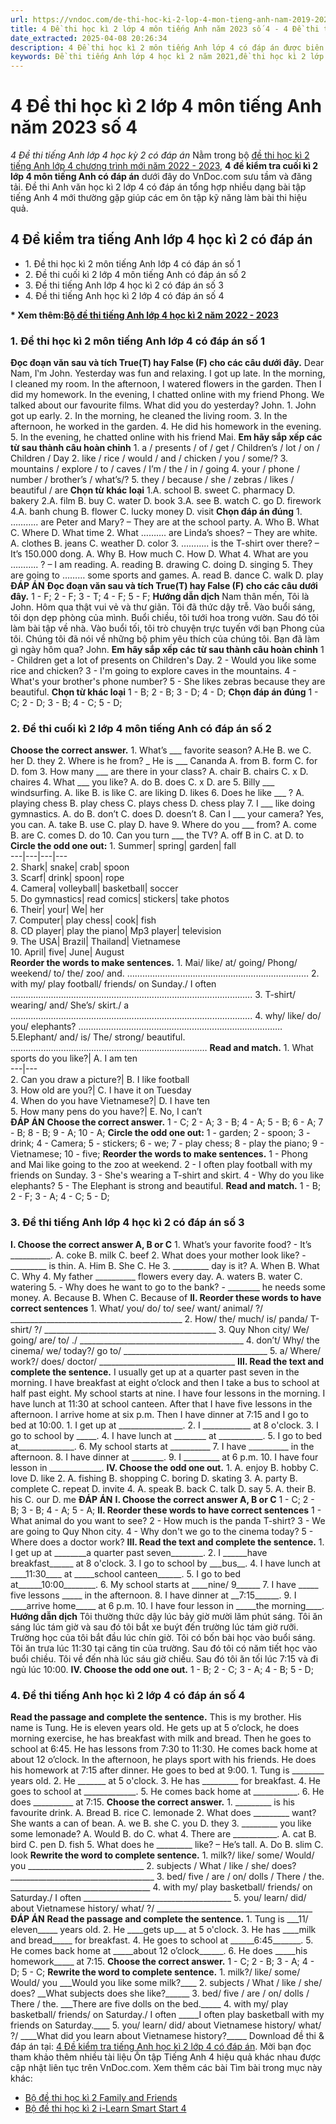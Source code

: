 ```yaml
---
url: https://vndoc.com/de-thi-hoc-ki-2-lop-4-mon-tieng-anh-nam-2019-2020-so-4-201948
title: 4 Đề thi học kì 2 lớp 4 môn tiếng Anh năm 2023 số 4 - 4 Đề thi tiếng Anh lớp 4 học kỳ 2 có đáp án - VnDoc.com
date_extracted: 2025-04-08 20:26:34
description: 4 Đề thi học kì 2 môn tiếng Anh lớp 4 có đáp án được biên tập bám sát chương trình học tiếng Anh lớp 4 mới giúp các em ôn tập những kiến thức Từ vựng - Ngữ pháp tiếng Anh trọng tâm Unit 11 - 20 đã học.
keywords: Đề thi tiếng Anh lớp 4 học kì 2 năm 2021,đề thi học kì 2 lớp 4 môn tiếng anh,đề thi tiếng anh lớp 4 học kỳ 2,đề thi tiếng anh lớp 4 cuối học kì 2,đề thi cuối kì 2 lớp 4 môn tiếng anh,đề thi tiếng anh học kì 2 lớp 4,đề thi học kì 2 môn tiếng anh lớp 4,đề thi tiếng anh lớp 4 cuối kì 2,đề thi tiếng anh cuối kì 2 lớp 4,đề thi học kì 2 tiếng anh lớp 4,đề thi tiếng anh kì 2 lớp 4
---
```


# 4 Đề thi học kì 2 lớp 4 môn tiếng Anh năm 2023 số 4
 _4 Đề thi tiếng Anh lớp 4 học kỳ 2 có đáp án_
Nằm trong bộ [đề thi học kì 2 tiếng Anh lớp 4 chương trình mới năm 2022 - 2023](<https://vndoc.com/de-thi-hoc-ki-2-lop-4-mon-tieng-anh>), **4** **đề kiểm tra cuối kì 2 lớp 4 môn tiếng Anh có đáp án** dưới đây do VnDoc.com sưu tầm và đăng tải. Đề thi Anh văn học kì 2 lớp 4 có đáp án tổng hợp nhiều dạng bài tập tiếng Anh 4 mới thường gặp giúp các em ôn tập kỹ năng làm bài thi hiệu quả.
## 4 Đề kiểm tra tiếng Anh lớp 4 học kì 2 có đáp án
  * 1\. Đề thi học kì 2 môn tiếng Anh lớp 4 có đáp án số 1
  * 2\. Đề thi cuối kì 2 lớp 4 môn tiếng Anh có đáp án số 2
  * 3\. Đề thi tiếng Anh lớp 4 học kì 2 có đáp án số 3
  * 4\. Đề thi tiếng Anh học kì 2 lớp 4 có đáp án số 4

**\* Xem thêm:[Bộ đề thi tiếng Anh lớp 4 học kì 2 năm 2022 - 2023](<https://vndoc.com/bo-de-thi-tieng-anh-lop-4-hoc-ki-2-nam-2020-2021-230219>)**
### 1\. Đề thi học kì 2 môn tiếng Anh lớp 4 có đáp án số 1
**Đọc đoạn văn sau và tích True\(T\) hay False \(F\) cho các câu dưới đây.**
Dear Nam,
I‛m John. Yesterday was fun and relaxing. I got up late. In the morning, I cleaned my room. In the afternoon, I watered flowers in the garden. Then I did my homework. In the evening, I chatted online with my friend Phong. We talked about our favourite films. What did you do yesterday?
John.
1\. John got up early.
2\. In the morning, he cleaned the living room.
3\. In the afternoon, he worked in the garden.
4\. He did his homework in the evening.
5\. In the evening, he chatted online with his friend Mai.
**Em hãy sắp xếp các từ sau thành câu hoàn chỉnh**
1\. a / presents / of / get / Children’s / lot / on / Children / Day
2\. like / rice / would / and / chicken / you / some/?
3\. mountains / explore / to / caves / I’m / the / in / going
4\. your / phone / number / brother’s / what’s/?
5\. they / because / she / zebras / likes / beautiful / are
**Chọn từ khác loại**
1.A. school B. sweet C. pharmacy D. bakery
2.A. film B. buy C. water D. book
3.A. see B. watch C. go D. firework
4.A. banh chung B. flower C. lucky money D. visit
**Chọn đáp án đúng**
1\. ……….. are Peter and Mary? – They are at the school party.
A. Who
B. What
C. Where
D. What time
2\. What ………. are Linda’s shoes? – They are white.
A. clothes B. jeans
C. weather
D. color
3\. ……….. is the T-shirt over there? – It’s 150.000 dong.
A. Why
B. How much
C. How
D. What
4\. What are you ……….. ? – I am reading.
A. reading
B. drawing
C. doing
D. singing
5\. They are going to ……… some sports and games.
A. read
B. dance
C. walk
D. play
**ĐÁP ÁN**
**Đọc đoạn văn sau và tích True\(T\) hay False \(F\) cho các câu dưới đây.**
1 - F; 2 - F; 3 - T; 4 - F; 5 - F;
**Hướng dẫn dịch**
Nam thân mến,
Tôi là John. Hôm qua thật vui vẻ và thư giãn. Tôi đã thức dậy trễ. Vào buổi sáng, tôi dọn dẹp phòng của mình. Buổi chiều, tôi tưới hoa trong vườn. Sau đó tôi làm bài tập về nhà. Vào buổi tối, tôi trò chuyện trực tuyến với bạn Phong của tôi. Chúng tôi đã nói về những bộ phim yêu thích của chúng tôi. Bạn đã làm gì ngày hôm qua?
John.
**Em hãy sắp xếp các từ sau thành câu hoàn chỉnh**
1 - Children get a lot of presents on Children's Day.
2 - Would you like some rice and chicken?
3 - I'm going to explore caves in the mountains.
4 - What's your brother's phone number?
5 - She likes zebras because they are beautiful.
**Chọn từ khác loại**
1 - B; 2 - B; 3 - D; 4 - D;
**Chọn đáp án đúng**
1 - C; 2 - D; 3 - B; 4 - C; 5 - D;
### 2\. Đề thi cuối kì 2 lớp 4 môn tiếng Anh có đáp án số 2
**Choose the correct answer.**
1\. What’s \_\_\_ favorite season?
A.He
B. we
C. her
D. they
2\. Where is he from?
\_ He is \_\_\_ Cananda
A. from
B. form
C. for
D. fom
3\. How many \_\_\_ are there in your class?
A. chair
B. chairs
C. x
D. chaires
4\. What \_\_\_ you like?
A. do
B. does
C. x
D. are
5\. Billy \_\_\_ windsurfing.
A. like
B. is like
C. are liking
D. likes
6\. Does he like \_\_\_ ?
A. playing chess
B. play chess
C. plays chess
D. chess play
7\. I \_\_\_ like doing gymnastics.
A. do
B. don’t
C. does
D. doesn’t
8\. Can I \_\_\_ your camera?
Yes, you can.
A. take
B. use
C. play
D. have
9\. Where do you \_\_\_ from?
A. come
B. are
C. comes
D. do
10\. Can you turn \_\_\_ the TV?
A. off
B in
C. at
D. to
**Circle the odd one out:**
1\. Summer| spring| garden| fall  
---|---|---|---  
2\. Shark| snake| crab| spoon  
3\. Scarf| drink| spoon| rope  
4\. Camera| volleyball| basketball| soccer  
5\. Do gymnastics| read comics| stickers| take photos  
6\. Their| your| We| her  
7\. Computer| play chess| cook| fish  
8\. CD player| play the piano| Mp3 player| television  
9\. The USA| Brazil| Thailand| Vietnamese  
10\. April| five| June| August  
**Reorder the words to make sentences.**
1\. Mai/ like/ at/ going/ Phong/ weekend/ to/ the/ zoo/ and.
………………………………………………………………
2\. with my/ play football/ friends/ on Sunday./ I often
................................................................................................
3\. T-shirt/ wearing/ and/ She’s/ skirt./ a
................................................................................................
4\. why/ like/ do/ you/ elephants?
………………………………………………………………………
5.Elephant/ and/ is/ The/ strong/ beautiful.
……………………………………………………………………
**Read and match.**
1\. What sports do you like?| A. I am ten  
---|---  
2\. Can you draw a picture?| B. I like football  
3\. How old are you?| C. I have it on Tuesday  
4\. When do you have Vietnamese?| D. I have ten  
5\. How many pens do you have?| E. No, I can’t  
**ĐÁP ÁN**
**Choose the correct answer.**
1 - C; 2 - A; 3 - B; 4 - A; 5 - B;
6 - A; 7 - B; 8 - B; 9 - A; 10 - A;
**Circle the odd one out:**
1 - garden; 2 - spoon; 3 - drink; 4 - Camera; 5 - stickers;
6 - we; 7 - play chess; 8 - play the piano; 9 - Vietnamese; 10 - five;
**Reorder the words to make sentences.**
1 - Phong and Mai like going to the zoo at weekend.
2 - I often play football with my friends on Sunday.
3 - She's wearing a T-shirt and skirt.
4 - Why do you like elephants?
5 - The Elephant is strong and beautiful.
**Read and match.**
1 - B; 2 - F; 3 - A; 4 - C; 5 - D;
### 3\. Đề thi tiếng Anh lớp 4 học kì 2 có đáp án số 3
**I. Choose the correct answer A, B or C**
1\. What’s your favorite food? - It’s \_\_\_\_\_\_\_\_\_\_.
A. coke
B. milk
C. beef
2\. What does your mother look like? - \_\_\_\_\_\_\_\_\_ is thin.
A. Him
B. She
C. He
3\. \_\_\_\_\_\_\_\_\_ day is it?
A. When
B. What
C. Why
4\. My father \_\_\_\_\_\_\_\_\_\_ flowers every day.
A. waters
B. water
C. watering
5\. - Why does he want to go to the bank?
\- \_\_\_\_\_\_\_\_ he needs some money.
A. Because
B. When
C. Because of
**II. Reorder these words to have correct sentences**
1\. What/ you/ do/ to/ see/ want/ animal/ ?/
\_\_\_\_\_\_\_\_\_\_\_\_\_\_\_\_\_\_\_\_\_\_\_\_\_\_\_\_\_\_\_\_\_\_\_\_\_\_\_\_\_\_\_
2\. How/ the/ much/ is/ panda/ T-shirt/ ?/
\_\_\_\_\_\_\_\_\_\_\_\_\_\_\_\_\_\_\_\_\_\_\_\_\_\_\_\_\_\_\_\_\_\_\_\_\_\_\_\_\_\_\_
3\. Quy Nhon city/ We/ going/ are/ to/ ./
\_\_\_\_\_\_\_\_\_\_\_\_\_\_\_\_\_\_\_\_\_\_\_\_\_\_\_\_\_\_\_\_\_\_\_\_\_\_\_\_\_
4\. don’t/ Why/ the cinema/ we/ today?/ go to/
\_\_\_\_\_\_\_\_\_\_\_\_\_\_\_\_\_\_\_\_\_\_\_\_\_\_\_\_\_\_\_\_\_\_\_\_
5\. a/ Where/ work?/ does/ doctor/
\_\_\_\_\_\_\_\_\_\_\_\_\_\_\_\_\_\_\_\_\_\_\_\_\_\_\_\_\_\_\_\_\_\_
**III. Read the text and complete the sentence.**
I usually get up at a quarter past seven in the morning. I have breakfast at eight o’clock and then I take a bus to school at half past eight. My school starts at nine. I have four lessons in the morning. I have lunch at 11:30 at school canteen. After that I have five lessons in the afternoon. I arrive home at six p.m. Then I have dinner at 7:15 and I go to bed at 10:00.
1\. I get up at \_\_\_\_\_\_\_\_\_\_\_\_\_\_\_\_.
2\. I \_\_\_\_\_\_\_\_\_\_\_\_ at 8 o'clock.
3\. I go to school by \_\_\_\_\_.
4\. I have lunch at \_\_\_\_\_\_\_\_ at \_\_\_\_\_\_\_\_\_\_\_.
5\. I go to bed at\_\_\_\_\_\_\_\_\_\_\_\_\_\_.
6\. My school starts at \_\_\_\_\_\_\_\_\_\_
7\. I have \_\_\_\_\_\_\_\_\_\_ in the afternoon.
8\. I have dinner at \_\_\_\_\_\_\_\_.
9\. I \_\_\_\_\_\_\_\_\_ at 6 p.m.
10\. I have four lesson in \_\_\_\_\_\_\_\_\_\_\_\_\_.
**IV. Choose the odd one out.**
1\. A. enjoy B. hobby C. love D. like
2\. A. fishing B. shopping C. boring D. skating
3\. A. party B. complete C. repeat D. invite
4\. A. speak B. back C. talk D. say
5\. A. their B. his C. our D. me
**ĐÁP ÁN**
**I. Choose the correct answer A, B or C**
1 - C; 2 - B; 3 - B; 4 - A; 5 - A;
**II. Reorder these words to have correct sentences**
1 - What animal do you want to see?
2 - How much is the panda T-shirt?
3 - We are going to Quy Nhon city.
4 - Why don't we go to the cinema today?
5 - Where does a doctor work?
**III. Read the text and complete the sentence.**
1\. I get up at \_\_\_\_\_\_\_\_a quarter past seven\_\_\_\_\_\_\_\_.
2\. I \_\_\_\_\_\_have breakfast\_\_\_\_\_\_ at 8 o'clock.
3\. I go to school by \_\_\_bus\_\_.
4\. I have lunch at \_\_\_\_11:30\_\_\_\_ at \_\_\_\_\_school canteen\_\_\_\_\_\_.
5\. I go to bed at\_\_\_\_\_\_10:00\_\_\_\_\_\_\_\_.
6\. My school starts at \_\_\_\_nine/ 9\_\_\_\_\_\_
7\. I have \_\_\_\_\_ five lessons \_\_\_\_\_ in the afternoon.
8\. I have dinner at \_\_7:15\_\_\_\_\_\_.
9\. I \_\_\_\_arrive home\_\_\_\_\_ at 6 p.m.
10\. I have four lesson in \_\_\_\_\_the morning\_\_\_\_.
**Hướng dẫn dịch**
Tôi thường thức dậy lúc bảy giờ mười lăm phút sáng. Tôi ăn sáng lúc tám giờ và sau đó tôi bắt xe buýt đến trường lúc tám giờ rưỡi. Trường học của tôi bắt đầu lúc chín giờ. Tôi có bốn bài học vào buổi sáng. Tôi ăn trưa lúc 11:30 tại căng tin của trường. Sau đó tôi có năm tiết học vào buổi chiều. Tôi về đến nhà lúc sáu giờ chiều. Sau đó tôi ăn tối lúc 7:15 và đi ngủ lúc 10:00.
**IV. Choose the odd one out.**
1 - B; 2 - C; 3 - A; 4 - B; 5 - D;
### 4\. Đề thi tiếng Anh học kì 2 lớp 4 có đáp án số 4
**Read the passage and complete the sentence.**
This is my brother. His name is Tung. He is eleven years old. He gets up at 5 o’clock, he does morning exercise, he has breakfast with milk and bread. Then he goes to school at 6:45. He has lessons from 7:30 to 11:30. He comes back home at about 12 o’clock. In the afternoon, he plays sport with his friends. He does his homework at 7:15 after dinner. He goes to bed at 9:00.
1\. Tung is \_\_\_\_\_\_\_\_ years old.
2\. He \_\_\_\_\_\_\_ at 5 o'clock.
3\. He has \_\_\_\_\_\_\_\_\_ for breakfast.
4\. He goes to school at \_\_\_\_\_\_\_\_\_\_\_\_\_.
5\. He comes back home at \_\_\_\_\_\_\_\_\_\_\_.
6\. He does \_\_\_\_\_\_\_\_\_\_ at 7:15.
**Choose the correct answer.**
1\. \_\_\_\_\_\_\_\_\_ is his favourite drink.
A. Bread
B. rice
C. lemonade
2\. What does \_\_\_\_\_\_\_\_\_ want? She wants a can of bean.
A. we
B. she
C. you
D. they
3\. \_\_\_\_\_\_\_\_\_ you like some lemonade?
A. Would
B. do
C. what
4\. There are \_\_\_\_\_\_\_\_\_\_\_.
A. cat
B. bird
C. pen
D. fish
5\. What does he \_\_\_\_\_\_\_\_\_ like? – He’s tall.
A. Do
B. slim
C. look
**Rewrite the word to complete sentence.**
1\. milk?/ like/ some/ Would/ you
\_\_\_\_\_\_\_\_\_\_\_\_\_\_\_\_\_\_\_\_\_\_\_\_\_\_\_\_\_
2\. subjects / What / like / she/ does?
\_\_\_\_\_\_\_\_\_\_\_\_\_\_\_\_\_\_\_\_\_\_\_\_\_\_\_\_\_\_\_\_\_\_\_\_
3\. bed/ five / are / on/ dolls / There / the.
\_\_\_\_\_\_\_\_\_\_\_\_\_\_\_\_\_\_\_\_\_\_\_\_\_\_\_\_\_\_\_\_\_\_\_
4\. with my/ play basketball/ friends/ on Saturday./ I often
\_\_\_\_\_\_\_\_\_\_\_\_\_\_\_\_\_\_\_\_\_\_\_\_\_\_\_\_\_\_\_\_\_\_\_\_\_
5\. you/ learn/ did/ about Vietnamese history/ what/ ?/
\_\_\_\_\_\_\_\_\_\_\_\_\_\_\_\_\_\_\_\_\_\_\_\_\_\_\_\_\_\_\_\_\_\_\_\_\_\_\_
**ĐÁP ÁN**
**Read the passage and complete the sentence.**
1\. Tung is \_\_\_11/ eleven\_\_\_\_\_ years old.
2\. He \_\_\_\_gets up\_\_\_ at 5 o'clock.
3\. He has \_\_\_\_milk and bread\_\_\_\_\_ for breakfast.
4\. He goes to school at \_\_\_\_\_\_6:45\_\_\_\_\_\_\_.
5\. He comes back home at \_\_\_\_\_about 12 o’clock\_\_\_\_\_\_.
6\. He does \_\_\_\_\_his homework\_\_\_\_\_ at 7:15.
**Choose the correct answer.**
1 - C; 2 - B; 3 - A; 4 - D; 5 - C;
**Rewrite the word to complete sentence.**
1\. milk?/ like/ some/ Would/ you
\_\_\_Would you like some milk?\_\_\_\_
2\. subjects / What / like / she/ does?
\_\_What subjects does she like?\_\_\_\_\_\_
3\. bed/ five / are / on/ dolls / There / the.
\_\_\_There are five dolls on the bed.\_\_\_\_\_
4\. with my/ play basketball/ friends/ on Saturday./ I often
\_\_\_\_\_I often play basketball with my friends on Saturday.\_\_\_\_
5\. you/ learn/ did/ about Vietnamese history/ what/ ?/
\_\_\_\_What did you learn about Vietnamese history?\_\_\_\_\_
Download đề thi & đáp án tại: [4 Đề kiểm tra tiếng Anh học kì 2 lớp 4 có đáp án](<https://vndoc.com/de-thi-hoc-ki-2-lop-4-mon-tieng-anh-nam-2019-2020-so-4-201948>). Mời bạn đọc tham khảo thêm nhiều tài liệu Ôn tập Tiếng Anh 4 hiệu quả khác nhau được cập nhật liên tục trên VnDoc.com.
Xem thêm các bài Tìm bài trong mục này khác:
  * [Bộ đề thi học kì 2 Family and Friends](</bo-de-thi-tieng-anh-lop-4-hoc-ki-2-family-and-friends-295970>)
  * [Bộ đề thi học kì 2 i-Learn Smart Start 4](</bo-de-thi-smart-start-grade-4-hoc-ki-2-295974>)

